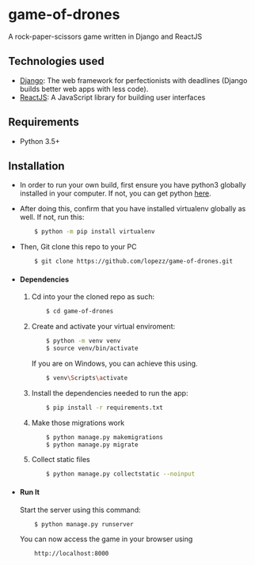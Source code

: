 # game-of-drones
A rock-paper-scissors game written in Django and ReactJS

## Technologies used
* [Django](https://www.djangoproject.com/): The web framework for perfectionists with deadlines (Django builds better web apps with less code).
* [ReactJS](https://reactjs.org/): A JavaScript library for building user interfaces

## Requirements
* Python 3.5+

## Installation
* In order to run your own build, first ensure you have python3 globally installed in your computer. If not, you can get python [here](https://www.python.org).
* After doing this, confirm that you have installed virtualenv globally as well. If not, run this:
    ```bash
        $ python -m pip install virtualenv
    ```
* Then, Git clone this repo to your PC
    ```bash
        $ git clone https://github.com/lopezz/game-of-drones.git
    ```

* #### Dependencies
    1. Cd into your the cloned repo as such:
        ```bash
            $ cd game-of-drones
        ```
    2. Create and activate your virtual enviroment:
        ```bash
            $ python -m venv venv
            $ source venv/bin/activate
        ```
        If you are on Windows, you can achieve this using.
        ```bash            
            $ venv\Scripts\activate
        ```
    3. Install the dependencies needed to run the app:
        ```bash
            $ pip install -r requirements.txt
        ```
    4. Make those migrations work
        ```bash
            $ python manage.py makemigrations
            $ python manage.py migrate
        ```
    5. Collect static files
        ```bash            
            $ python manage.py collectstatic --noinput
        ```

* #### Run It
    Start the server using this command:
    ```bash
        $ python manage.py runserver
    ```
    You can now access the game in your browser using
    ```
        http://localhost:8000
    ```

